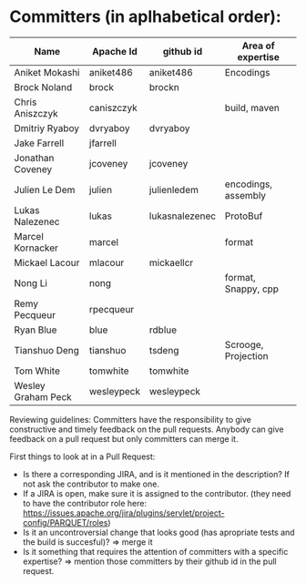 # Committers (in aplhabetical order):

| Name               | Apache Id  | github id   | Area of expertise                |
|--------------------|------------|-------------|----------------------------------|
| Aniket Mokashi     | aniket486  | aniket486   | Encodings           |
| Brock Noland       | brock      | brockn      |
| Chris Aniszczyk    | caniszczyk |             | build, maven                     |
| Dmitriy Ryaboy     | dvryaboy   | dvryaboy    | 
| Jake Farrell       | jfarrell   |             |                                  |
| Jonathan Coveney   | jcoveney   | jcoveney    |                                  |
| Julien Le Dem      | julien     | julienledem | encodings, assembly|
| Lukas Nalezenec    | lukas      | lukasnalezenec | ProtoBuf                         |
| Marcel Kornacker   | marcel     |             | format                           |
| Mickael Lacour     | mlacour    | mickaellcr  |
| Nong Li            | nong       |             | format, Snappy, cpp              |
| Remy Pecqueur      | rpecqueur  |             |
| Ryan Blue          | blue       | rdblue      |
| Tianshuo Deng      | tianshuo   | tsdeng      | Scrooge, Projection      |
| Tom White          | tomwhite   | tomwhite    |
| Wesley Graham Peck | wesleypeck | wesleypeck  |

Reviewing guidelines:
Committers have the responsibility to give constructive and timely feedback on the pull requests.
Anybody can give feedback on a pull request but only committers can merge it.

First things to look at in a Pull Request:
 - Is there a corresponding JIRA, and is it mentioned in the description? If not ask the contributor to make one.
 - If a JIRA is open, make sure it is assigned to the contributor. (they need to have the contributor role here: https://issues.apache.org/jira/plugins/servlet/project-config/PARQUET/roles)
 - Is it an uncontroversial change that looks good (has apropriate tests and the build is succesful)? => merge it
 - Is it something that requires the attention of committers with a specific expertise? => mention those committers by their github id in the pull request.
